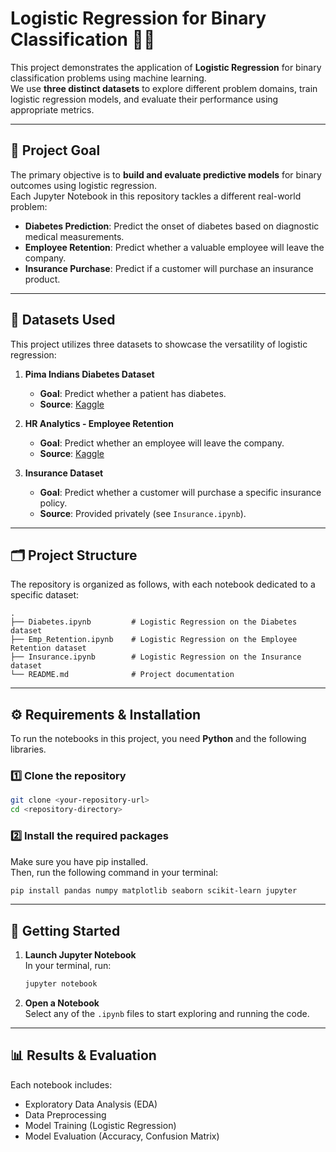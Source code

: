 # Logistic Regression for Binary Classification 🧑‍💻

This project demonstrates the application of **Logistic Regression** for binary classification problems using machine learning.  
We use **three distinct datasets** to explore different problem domains, train logistic regression models, and evaluate their performance using appropriate metrics.

---

## 🎯 Project Goal

The primary objective is to **build and evaluate predictive models** for binary outcomes using logistic regression.  
Each Jupyter Notebook in this repository tackles a different real-world problem:

- **Diabetes Prediction**: Predict the onset of diabetes based on diagnostic medical measurements.
- **Employee Retention**: Predict whether a valuable employee will leave the company.
- **Insurance Purchase**: Predict if a customer will purchase an insurance product.

---

## 📂 Datasets Used

This project utilizes three datasets to showcase the versatility of logistic regression:

1. **Pima Indians Diabetes Dataset**
   - **Goal**: Predict whether a patient has diabetes.
   - **Source**: [Kaggle](https://www.kaggle.com/)

2. **HR Analytics - Employee Retention**
   - **Goal**: Predict whether an employee will leave the company.
   - **Source**: [Kaggle](https://www.kaggle.com/)

3. **Insurance Dataset**
   - **Goal**: Predict whether a customer will purchase a specific insurance policy.
   - **Source**: Provided privately (see `Insurance.ipynb`).

---

## 🗂️ Project Structure

The repository is organized as follows, with each notebook dedicated to a specific dataset:

```
.
├── Diabetes.ipynb         # Logistic Regression on the Diabetes dataset
├── Emp_Retention.ipynb    # Logistic Regression on the Employee Retention dataset
├── Insurance.ipynb        # Logistic Regression on the Insurance dataset
└── README.md              # Project documentation
```

---

## ⚙️ Requirements & Installation

To run the notebooks in this project, you need **Python** and the following libraries.

### 1️⃣ Clone the repository

```bash
git clone <your-repository-url>
cd <repository-directory>
```

### 2️⃣ Install the required packages

Make sure you have pip installed.  
Then, run the following command in your terminal:

```bash
pip install pandas numpy matplotlib seaborn scikit-learn jupyter
```

---

## 🚀 Getting Started

1. **Launch Jupyter Notebook**  
   In your terminal, run:
   ```bash
   jupyter notebook
   ```
2. **Open a Notebook**  
   Select any of the `.ipynb` files to start exploring and running the code.

---

## 📊 Results & Evaluation

Each notebook includes:
- Exploratory Data Analysis (EDA)
- Data Preprocessing
- Model Training (Logistic Regression)
- Model Evaluation (Accuracy, Confusion Matrix)
